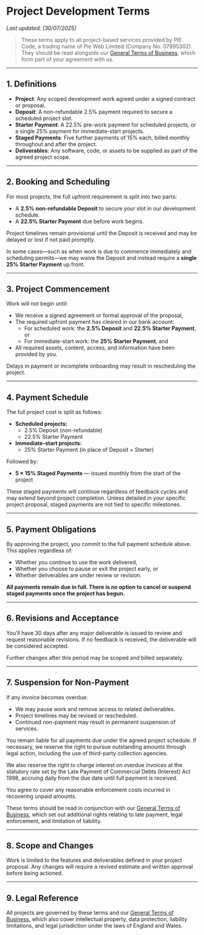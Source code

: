 # Project Development Terms

_Last updated: [30/07/2025]_
> These terms apply to all project-based services provided by PIE Code, a trading name of Pie Web Limited (Company No. 07995302). They should be read alongside our [General Terms of Business](/general), which form part of your agreement with us.

---

## 1. Definitions

- **Project**: Any scoped development work agreed under a signed contract or proposal.
- **Deposit**: A non-refundable 2.5% payment required to secure a scheduled project slot.
- **Starter Payment**: A 22.5% pre-work payment for scheduled projects, or a single 25% payment for immediate-start projects.
- **Staged Payments**: Five further payments of 15% each, billed monthly throughout and after the project.
- **Deliverables**: Any software, code, or assets to be supplied as part of the agreed project scope.

---

## 2. Booking and Scheduling

For most projects, the full upfront requirement is split into two parts:

- A **2.5% non-refundable Deposit** to secure your slot in our development schedule.
- A **22.5% Starter Payment** due before work begins.

Project timelines remain provisional until the Deposit is received and may be delayed or lost if not paid promptly.

In some cases—such as when work is due to commence immediately and scheduling permits—we may waive the Deposit and instead require a **single 25% Starter Payment** up front.

---

## 3. Project Commencement

Work will not begin until:

- We receive a signed agreement or formal approval of the proposal,
- The required upfront payment has cleared in our bank account:
  - For scheduled work: the **2.5% Deposit** and **22.5% Starter Payment**, or
  - For immediate-start work: the **25% Starter Payment**, and
- All required assets, content, access, and information have been provided by you.

Delays in payment or incomplete onboarding may result in rescheduling the project.

---

## 4. Payment Schedule

The full project cost is split as follows:

- **Scheduled projects:**
  - 2.5% Deposit (non-refundable)
  - 22.5% Starter Payment
- **Immediate-start projects:**
  - 25% Starter Payment (in place of Deposit + Starter)

Followed by:

- **5 × 15% Staged Payments** — issued monthly from the start of the project

These staged payments will continue regardless of feedback cycles and may extend beyond project completion. Unless detailed in your specific project proposal, staged payments are not tied to specific milestones.

---

## 5. Payment Obligations

By approving the project, you commit to the full payment schedule above. This applies regardless of:

- Whether you continue to use the work delivered,
- Whether you choose to pause or exit the project early, or
- Whether deliverables are under review or revision.

**All payments remain due in full. There is no option to cancel or suspend staged payments once the project has begun.**

---

## 6. Revisions and Acceptance

You’ll have 30 days after any major deliverable is issued to review and request reasonable revisions. If no feedback is received, the deliverable will be considered accepted.

Further changes after this period may be scoped and billed separately.

---

## 7. Suspension for Non-Payment

If any invoice becomes overdue:

- We may pause work and remove access to related deliverables.
- Project timelines may be revised or rescheduled.
- Continued non-payment may result in permanent suspension of services.

You remain liable for all payments due under the agreed project schedule. If necessary, we reserve the right to pursue outstanding amounts through legal action, including the use of third-party collection agencies.

We also reserve the right to charge interest on overdue invoices at the statutory rate set by the Late Payment of Commercial Debts (Interest) Act 1998, accruing daily from the due date until full payment is received.

You agree to cover any reasonable enforcement costs incurred in recovering unpaid amounts.

These terms should be read in conjunction with our [General Terms of Business](/general), which set out additional rights relating to late payment, legal enforcement, and limitation of liability.

---

## 8. Scope and Changes

Work is limited to the features and deliverables defined in your project proposal. Any changes will require a revised estimate and written approval before being actioned.

---

## 9. Legal Reference

All projects are governed by these terms and our [General Terms of Business](/general), which also cover intellectual property, data protection, liability limitations, and legal jurisdiction under the laws of England and Wales.
